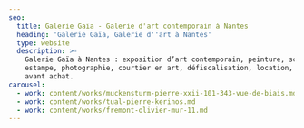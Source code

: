 ```yaml
---
seo:
  title: Galerie Gaïa - Galerie d'art contemporain à Nantes
  heading: 'Galerie Gaïa, Galerie d''art à Nantes'
  type: website
  description: >-
    Galerie Gaïa à Nantes : exposition d’art contemporain, peinture, sculpture,
    estampe, photographie, courtier en art, défiscalisation, location, prêt
    avant achat.
carousel:
  - work: content/works/muckensturm-pierre-xxii-101-343-vue-de-biais.md
  - work: content/works/tual-pierre-kerinos.md
  - work: content/works/fremont-olivier-mur-11.md
---
```








